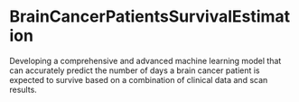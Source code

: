 # BrainCancerPatientsSurvivalEstimation
 Developing a comprehensive and advanced machine learning model that can accurately predict the number of days a brain cancer patient is expected to survive based on a combination of clinical data and scan results.
